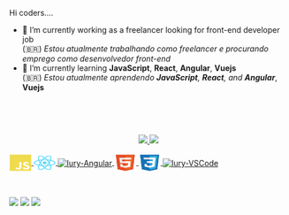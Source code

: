 Hi coders....

* 🔭 I’m currently working as a freelancer looking for front-end developer job  
(:brazil:) _Estou atualmente trabalhando como freelancer e procurando emprego como desenvolvedor front-end_
* 🌱 I’m currently learning **JavaScript**, **React**, **Angular**, **Vuejs**  
(:brazil:) _Estou atualmente aprendendo **JavaScript**, **React**, and **Angular**_, **Vuejs**  
<br> 
  
##

<br>
<!-- Estatísticas-->
<div align="center">
  <a href="https://https://github.com/Diegochak">
  <img height="150em" src="https://github-readme-stats.vercel.app/api?username=Diegochak&show_icons=true&theme=merko&include_all_commits=true&count_private=true"/>
  <img height="150em" src="https://github-readme-stats.vercel.app/api/top-langs/?username=Diegochak&layout=compact&langs_count=7&theme=merko"/>
</div> 
<!--Linguagens utilizadas--> 
<div style="display: inline_block"><br>
  <img align="center" alt="Iury-Js" height="30" width="40" src="https://raw.githubusercontent.com/devicons/devicon/master/icons/javascript/javascript-plain.svg">
  <img align="center" alt="Iury-React" height="30" width="40" src="https://raw.githubusercontent.com/devicons/devicon/master/icons/react/react-original.svg">
  <img align="center" alt="Iury-Angular" height="30" width="40"  src="https://cdn.jsdelivr.net/gh/devicons/devicon/icons/angularjs/angularjs-original.svg" />
  <img align="center" alt="Iury-HTML" height="30" width="40" src="https://raw.githubusercontent.com/devicons/devicon/master/icons/html5/html5-original.svg">
  <img align="center" alt="Iury-CSS" height="30" width="40" src="https://raw.githubusercontent.com/devicons/devicon/master/icons/css3/css3-original.svg">
  <img align="center" alt="Iury-VSCode" height="30" width"40" src="https://cdn.jsdelivr.net/gh/devicons/devicon/icons/visualstudio/visualstudio-plain.svg"/>
<!--links-->     
<br>

##

<br>
<div>
<a href="https://www.instagram.com/diegoaffonso_dev/" target="_blank"><img src="https://img.shields.io/badge/Instagram-E4405F?style=for-the-badge&logo=instagram&logoColor=white" target="_blank"></a>
<a href="https://www.linkedin.com/in/diego-affonso/" target="_blank"><img src="https://img.shields.io/badge/LinkedIn-0077B5?style=for-the-badge&logo=linkedin&logoColor=white" target="_blank"></a>
<a href = "mailto:diegoaffonsoa@gmail.com"><img src="https://img.shields.io/badge/-Gmail-%23333?style=for-the-badge&logo=gmail&logoColor=white" target="_blank"></a>
  
</div>
  

